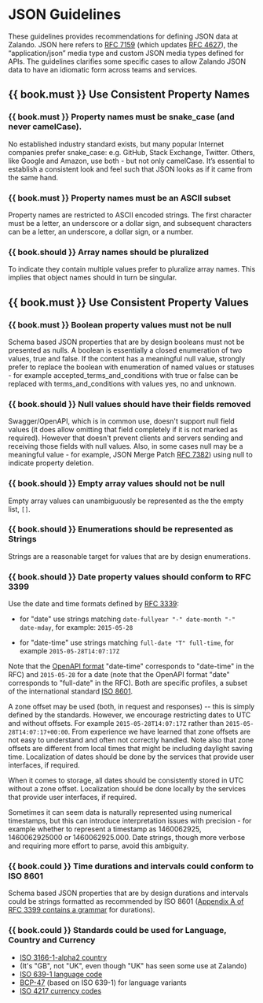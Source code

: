 # JSON Guidelines

These guidelines provides recommendations for defining JSON data at Zalando. JSON here refers to [RFC 7159](http://www.rfc-editor.org/rfc/rfc7159.txt) (which updates [RFC 4627](https://www.ietf.org/rfc/rfc4627.txt)), the “application/json” media type and custom JSON media types defined for APIs. The guidelines clarifies some specific cases to allow Zalando JSON data to have an idiomatic form across teams and services.

## {{ book.must }} Use Consistent Property Names

### {{ book.must }} Property names must be snake_case (and never camelCase).

No established industry standard exists, but many popular Internet companies prefer snake_case: e.g. GitHub, Stack Exchange, Twitter. Others, like Google and Amazon, use both - but not only camelCase. It’s essential to establish a consistent look and feel such that JSON looks as if it came from the same hand.

### {{ book.must }} Property names must be an ASCII subset

Property names are restricted to ASCII encoded strings. The first character must be a letter, an underscore  or a dollar sign, and subsequent characters can be a letter, an underscore, a dollar sign, or a number.

### {{ book.should }} Array names should be pluralized

To indicate they contain multiple values prefer to pluralize array names. This implies that object names should in turn be singular.

## {{ book.must }} Use Consistent Property Values

### {{ book.must }} Boolean property values must not be null

Schema based JSON properties that are by design booleans must not be presented as nulls. A boolean is essentially a closed enumeration of two values, true and false. If the content has a meaningful null value, strongly prefer to replace the boolean with enumeration of named values or statuses - for example accepted_terms_and_conditions with true or false can be replaced with terms_and_conditions with values yes, no and unknown.

### {{ book.should }} Null values should have their fields removed

Swagger/OpenAPI, which is in common use, doesn't support null field values (it does allow omitting that field completely if it is not marked as required). However that doesn't prevent clients and servers sending and receiving those fields with null values. Also, in some cases null may be a meaningful value - for example, JSON Merge Patch [RFC 7382](https://tools.ietf.org/html/rfc7386)) using null to indicate property deletion.

### {{ book.should }} Empty array values should not be null

Empty array values can unambiguously be represented as the the empty list, `[]`.

### {{ book.should }} Enumerations should be represented as Strings

Strings are a reasonable target for values that are by design enumerations.

### {{ book.should }} Date property values should conform to RFC 3399

Use the date and time formats defined by [RFC 3339](http://tools.ietf.org/html/rfc3339#section-5.6):

* for "date" use strings matching `date-fullyear "-" date-month "-" date-mday`, for example: `2015-05-28`

* for "date-time" use strings matching `full-date "T" full-time`, for example `2015-05-28T14:07:17Z`

Note that the  [OpenAPI format](https://github.com/OAI/OpenAPI-Specification/blob/master/versions/2.0.md#data-types) "date-time" corresponds to "date-time" in the RFC) and `2015-05-28` for a date (note that the OpenAPI format "date" corresponds to "full-date" in the RFC). Both are specific profiles, a subset of the international standard [ISO 8601](http://en.wikipedia.org/wiki/ISO_8601).

A zone offset may be used (both, in request and responses) -- this is simply defined by the standards. However, we encourage restricting dates to UTC and without offsets. For example `2015-05-28T14:07:17Z` rather than `2015-05-28T14:07:17+00:00`. From experience we have learned that zone offsets are not easy to understand and often not correctly handled. Note also that zone offsets are different from local times that might be including daylight saving time. Localization of dates should be done by the services that provide user interfaces, if required.

When it comes to storage, all dates should be consistently stored in UTC without a zone offset. Localization should be done locally by the services that provide user interfaces, if required.

Sometimes it can seem data is naturally represented using numerical timestamps, but this can introduce interpretation issues with precision - for example whether to represent a timestamp as 1460062925, 1460062925000 or 1460062925.000. Date strings, though more verbose and requiring more effort to parse, avoid this ambiguity.

### {{ book.could }} Time durations and intervals could conform to ISO 8601

Schema based JSON properties that are by design durations and intervals could be strings formatted as recommended by ISO 8601 ([Appendix A of RFC 3399 contains a grammar](https://tools.ietf.org/html/rfc3339#appendix-A) for durations).

### {{ book.could }} Standards could be used for Language, Country and Currency

- [ISO 3166-1-alpha2 country
](http://en.wikipedia.org/wiki/ISO_3166-1_alpha-2)
 - (It's "GB", not "UK", even though "UK" has seen some use at Zalando)
- [ISO 639-1 language code](https://en.wikipedia.org/wiki/List_of_ISO_639-1_codes)
 - [BCP-47](https://tools.ietf.org/html/bcp47) (based on ISO 639-1) for language variants
- [ISO 4217 currency codes](http://en.wikipedia.org/wiki/ISO_4217)
